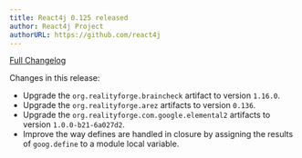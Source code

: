 ```yaml
---
title: React4j 0.125 released
author: React4j Project
authorURL: https://github.com/react4j
---
```


[Full Changelog](https://github.com/react4j/react4j/compare/v0.124...v0.125)

Changes in this release:

* Upgrade the `org.realityforge.braincheck` artifact to version `1.16.0`.
* Upgrade the `org.realityforge.arez` artifacts to version `0.136`.
* Upgrade the `org.realityforge.com.google.elemental2` artifacts to version `1.0.0-b21-6a027d2`.
* Improve the way defines are handled in closure by assigning the results of `goog.define` to a module local variable.
